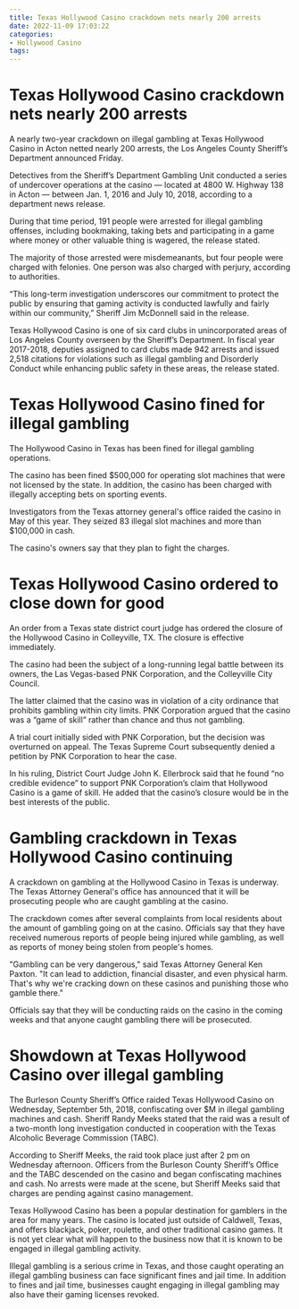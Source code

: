 ```yaml
---
title: Texas Hollywood Casino crackdown nets nearly 200 arrests
date: 2022-11-09 17:03:22
categories:
- Hollywood Casino
tags:
---
```



#  Texas Hollywood Casino crackdown nets nearly 200 arrests

A nearly two-year crackdown on illegal gambling at Texas Hollywood Casino in Acton netted nearly 200 arrests, the Los Angeles County Sheriff’s Department announced Friday.

Detectives from the Sheriff’s Department Gambling Unit conducted a series of undercover operations at the casino — located at 4800 W. Highway 138 in Acton — between Jan. 1, 2016 and July 10, 2018, according to a department news release.

During that time period, 191 people were arrested for illegal gambling offenses, including bookmaking, taking bets and participating in a game where money or other valuable thing is wagered, the release stated.

The majority of those arrested were misdemeanants, but four people were charged with felonies. One person was also charged with perjury, according to authorities.

“This long-term investigation underscores our commitment to protect the public by ensuring that gaming activity is conducted lawfully and fairly within our community,” Sheriff Jim McDonnell said in the release.

Texas Hollywood Casino is one of six card clubs in unincorporated areas of Los Angeles County overseen by the Sheriff’s Department. In fiscal year 2017-2018, deputies assigned to card clubs made 942 arrests and issued 2,518 citations for violations such as illegal gambling and Disorderly Conduct while enhancing public safety in these areas, the release stated.

#  Texas Hollywood Casino fined for illegal gambling

The Hollywood Casino in Texas has been fined for illegal gambling operations.

The casino has been fined $500,000 for operating slot machines that were not licensed by the state. In addition, the casino has been charged with illegally accepting bets on sporting events.

Investigators from the Texas attorney general's office raided the casino in May of this year. They seized 83 illegal slot machines and more than $100,000 in cash.

The casino's owners say that they plan to fight the charges.

#  Texas Hollywood Casino ordered to close down for good

An order from a Texas state district court judge has ordered the closure of the Hollywood Casino in Colleyville, TX. The closure is effective immediately.

The casino had been the subject of a long-running legal battle between its owners, the Las Vegas-based PNK Corporation, and the Colleyville City Council.

The latter claimed that the casino was in violation of a city ordinance that prohibits gambling within city limits. PNK Corporation argued that the casino was a “game of skill” rather than chance and thus not gambling.

A trial court initially sided with PNK Corporation, but the decision was overturned on appeal. The Texas Supreme Court subsequently denied a petition by PNK Corporation to hear the case.

In his ruling, District Court Judge John K. Ellerbrock said that he found “no credible evidence” to support PNK Corporation’s claim that Hollywood Casino is a game of skill. He added that the casino’s closure would be in the best interests of the public.

#  Gambling crackdown in Texas Hollywood Casino continuing

A crackdown on gambling at the Hollywood Casino in Texas is underway. The Texas Attorney General's office has announced that it will be prosecuting people who are caught gambling at the casino.

The crackdown comes after several complaints from local residents about the amount of gambling going on at the casino. Officials say that they have received numerous reports of people being injured while gambling, as well as reports of money being stolen from people's homes.

"Gambling can be very dangerous," said Texas Attorney General Ken Paxton. "It can lead to addiction, financial disaster, and even physical harm. That's why we're cracking down on these casinos and punishing those who gamble there."

Officials say that they will be conducting raids on the casino in the coming weeks and that anyone caught gambling there will be prosecuted.

#  Showdown at Texas Hollywood Casino over illegal gambling

The Burleson County Sheriff’s Office raided Texas Hollywood Casino on Wednesday, September 5th, 2018, confiscating over $M in illegal gambling machines and cash. Sheriff Randy Meeks stated that the raid was a result of a two-month long investigation conducted in cooperation with the Texas Alcoholic Beverage Commission (TABC).

According to Sheriff Meeks, the raid took place just after 2 pm on Wednesday afternoon. Officers from the Burleson County Sheriff’s Office and the TABC descended on the casino and began confiscating machines and cash. No arrests were made at the scene, but Sheriff Meeks said that charges are pending against casino management.

Texas Hollywood Casino has been a popular destination for gamblers in the area for many years. The casino is located just outside of Caldwell, Texas, and offers blackjack, poker, roulette, and other traditional casino games. It is not yet clear what will happen to the business now that it is known to be engaged in illegal gambling activity.

Illegal gambling is a serious crime in Texas, and those caught operating an illegal gambling business can face significant fines and jail time. In addition to fines and jail time, businesses caught engaging in illegal gambling may also have their gaming licenses revoked.